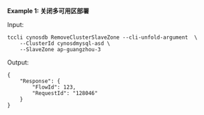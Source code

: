 **Example 1: 关闭多可用区部署**



Input: 

```
tccli cynosdb RemoveClusterSlaveZone --cli-unfold-argument  \
    --ClusterId cynosdmysql-asd \
    --SlaveZone ap-guangzhou-3
```

Output: 
```
{
    "Response": {
        "FlowId": 123,
        "RequestId": "128046"
    }
}
```

